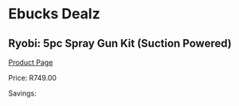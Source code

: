 
# Ebucks Dealz
## Ryobi: 5pc Spray Gun Kit (Suction Powered)
[Product Page](https://www.ebucks.com/web/shop/productSelected.do?prodId=335447613&catId=336131644)

Price: R749.00

Savings: 


	